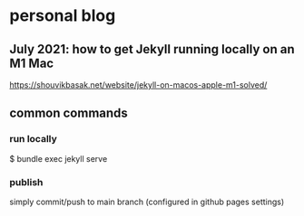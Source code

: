 # personal blog

## July 2021: how to get Jekyll running locally on an M1 Mac
https://shouvikbasak.net/website/jekyll-on-macos-apple-m1-solved/

## common commands
### run locally
$ bundle exec jekyll serve

### publish
simply commit/push to main branch (configured in github pages settings)
